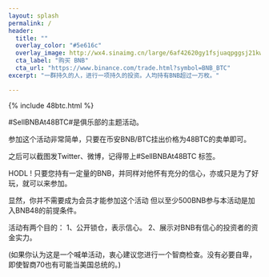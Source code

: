 ```yaml
---
layout: splash
permalink: /
header:
  title: ""
  overlay_color: "#5e616c"
  overlay_image: http://wx4.sinaimg.cn/large/6af42620gy1fsjuaqpggsj21kw0aggw1.jpg
  cta_label: "购买 BNB"
  cta_url: "https://www.binance.com/trade.html?symbol=BNB_BTC"
excerpt: "一群持久的人，进行一项持久的投资。人均持有BNB超过一万枚。"

---
```


{% include 48btc.html %}

\#SellBNBAt48BTC\#是俱乐部的主题活动。

参加这个活动非常简单，只要在币安BNB/BTC挂出价格为48BTC的卖单即可。

之后可以截图发Twitter、微博，记得带上#SellBNBAt48BTC 标签。

HODL ! 只要您持有一定量的BNB，并同样对他怀有充分的信心，亦或只是为了好玩，就可以来参加。

显然，你并不需要成为会员才能参加这个活动 但以至少500BNB参与本活动是加入BNB48的前提条件。

活动有两个目的： 1、公开锁仓，表示信心。 2、展示对BNB有信心的投资者的资金实力。

(如果你认为这是一个喊单活动，衷心建议您进行一个智商检查。没有必要自卑，即使智商70也有可能当美国总统的。)

